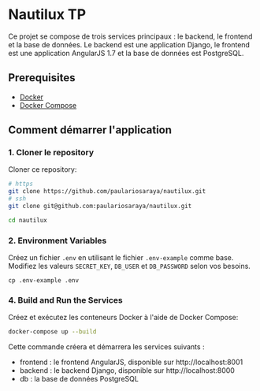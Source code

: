 # Nautilux TP

Ce projet se compose de trois services principaux : le backend, le frontend et la base de données.
Le backend est une application Django, le frontend est une application AngularJS 1.7 et la base de données est PostgreSQL.

## Prerequisites

- [Docker](https://docs.docker.com/get-docker/)
- [Docker Compose](https://docs.docker.com/compose/install/)

## Comment démarrer l'application

### 1. Cloner le repository

Cloner ce repository:

```sh
# https
git clone https://github.com/paulariosaraya/nautilux.git
# ssh
git clone git@github.com:paulariosaraya/nautilux.git

cd nautilux
```

### 2. Environment Variables
Créez un fichier `.env` en utilisant le fichier `.env-example` comme base. 
Modifiez les valeurs `SECRET_KEY`, `DB_USER` et `DB_PASSWORD` selon vos besoins. 

```shell
cp .env-example .env
```

### 4. Build and Run the Services
Créez et exécutez les conteneurs Docker à l'aide de Docker Compose:
```sh
docker-compose up --build
```

Cette commande créera et démarrera les services suivants :
- frontend : le frontend AngularJS, disponible sur http://localhost:8001
- backend : le backend Django, disponible sur http://localhost:8000
- db : la base de données PostgreSQL
